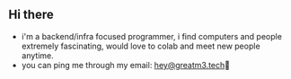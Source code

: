 ## Hi there
- i'm a backend/infra focused programmer, i find computers and people extremely fascinating, would love to colab and meet new people anytime.
- you can ping me through my email: [hey@greatm3.tech](mailto:hey@greatm3.tech)🙂

